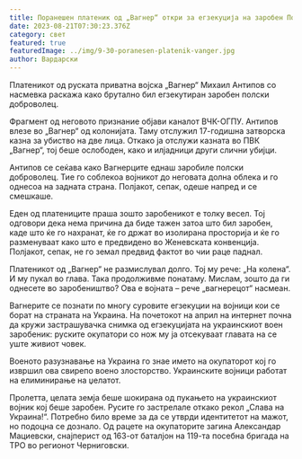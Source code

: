 ```yaml
---
title: Поранешен платеник од „Вагнер“ откри за егзекуција на заробен Полјак
date: 2023-08-21T07:30:23.376Z
category: свет
featured: true
featuredImage: ../img/9-30-poranesen-platenik-vanger.jpg
author: Вардарски
---
```

Платеникот од руската приватна војска „Вагнер“ Михаил Антипов со насмевка раскажа како брутално бил егзекутиран заробен полски доброволец.

Фрагмент од неговото признание објави каналот ВЧК-ОГПУ. Антипов влезе во „Вагнер“ од колонијата. Таму отслужил 17-годишна затворска казна за убиство на две лица. Откако ја отслужи казната во ПВК „Вагнер“, тој беше ослободен, како и илјадници други слични убијци.

Антипов се сеќава како Вагнерците еднаш заробиле полски доброволец. Тие го соблекоа војникот до неговата долна облека и го однесоа на задната страна. Полјакот, сепак, одеше напред и се смешкаше.

Еден од платениците праша зошто заробеникот е толку весел. Тој одговори дека нема причина да биде тажен затоа што бил заробен, каде што ќе го нахранат, ќе го држат во изолирана просторија и ќе го разменуваат како што е предвидено во Женевската конвенција. Полјакот, сепак, не го земал предвид фактот во чии раце паднал.

Платеникот од „Вагнер“ не размислувал долго. Тој му рече: „На колена“. И му пукал во глава. Така продолживме понатаму. Мислам, зошто да ги однесете во заробеништво? Ова е војната – рече „вагнерецот“ насмеан.

Вагнерите се познати по многу суровите егзекуции на војници кои се борат на страната на Украина. На почетокот на април на интернет почна да кружи застрашувачка снимка од егзекуцијата на украинскиот воен заробеник: руските окупатори со нож му ја отсекуваат главата на се уште живиот човек.

Военото разузнавање на Украина го знае името на окупаторот кој го извршил ова свирепо воено злосторство. Украинските војници работат на елиминирање на џелатот.

Пролетта, целата земја беше шокирана од пукањето на украинскиот војник кој беше заробен. Русите го застрелале откако рекол „Слава на Украина!“. Потребно било време за да се утврди идентитетот на мажот, но подоцна се дознало. Од рацете на окупаторите загина Александар Мациевски, снајперист од 163-от баталјон на 119-та посебна бригада на ТРО во регионот Черниговски.